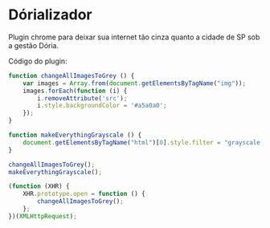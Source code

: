 # Dórializador

Plugin chrome para deixar sua internet tão cinza quanto a cidade de SP sob a gestão Dória.

Código do plugin:

```javascript
function changeAllImagesToGrey () {
	var images = Array.from(document.getElementsByTagName("img"));
	images.forEach(function (i) {
		i.removeAttribute('src');
		i.style.backgroundColor = '#a5a0a0';
	});
}

function makeEverythingGrayscale () {
	document.getElementsByTagName("html")[0].style.filter = "grayscale(100%)";
}

changeAllImagesToGrey();
makeEverythingGrayscale();

(function (XHR) {
    XHR.prototype.open = function () {
        changeAllImagesToGrey();
    };
})(XMLHttpRequest);
```
